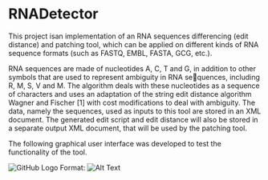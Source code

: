 # RNADetector
This project isan implementation of an RNA sequences differencing (edit 
distance) and patching tool, which can be applied on different kinds of RNA sequence formats (such as
FASTQ, EMBL, FASTA, GCG, etc.).

RNA sequences are made of nucleotides A, C, T and G, in addition to other symbols that are used to represent ambiguity in RNA sequences, including R, M, S, V and M. The algorithm deals with these nucleotides as a sequence of characters and uses an 
adaptation of the string edit distance algorithm Wagner and Fischer [1] with cost modifications to deal with ambiguity. 
The data, namely the sequences, used as inputs to this tool are stored in an XML document. The generated edit script 
and edit distance will also be stored in a separate output XML document, that will be used by the patching tool.

The following graphical user interface was developed to test the functionality of the tool.

![GitHub Logo](/images/logo.png)
Format: ![Alt Text](url)
